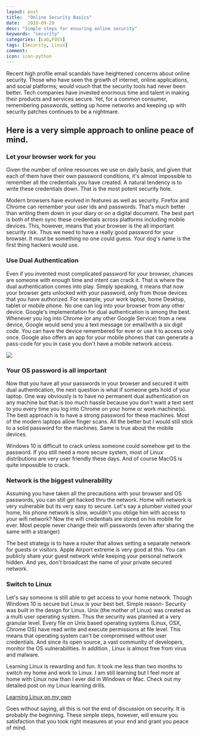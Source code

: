 ```yaml
---
layout: post
title:  "Online Security Basics"
date:   2016-09-20
desc: "Simple steps for ensuring online security"
keywords: "security"
categories: [Lab,FOSS]
tags: [Security, Linux]
comment: 
icon: icon-python
---
```

 Recent high profile email scandals have heightened concerns about online security.  Those who have seen the growth of internet, online applications, and social platforms; would vouch that the security tools had never been better. Tech companies have invested enormous time and talent in making their products and services secure. Yet, for a common consumer, remembering passwords, setting up home networks and keeping up with security patches continues to be a nightmare.

## Here is a very simple approach to online peace of mind.

### Let your browser work for you

Given the number of online resources we use on daily basis, and given that each of them have their own password conditions, it's almost impossible to remember all the credentials you have created. A natural tendency is to write these credentials down. That is the most potent security hole.

Modern browsers have evolved in features as well as security. Firefox and Chrome can remember your user ids and passwords. That's much better than writing them down in your diary or on a digital document. The best part is both of them sync these credentials across platforms including mobile devices. This, however, means that your browser is the all important security risk. Thus we  need to have a really good password for your browser. It must be something no one could guess. Your dog's name is the first thing hackers would use.

### Use Dual Authentication

Even if you invented most complicated password for your browser, chances are someone with enough time and intent can crack it. That is where the dual authentication comes into play. Simply speaking, it means that now your browser gets unlocked with your password, only from those devices that you have authorized. For example, your work laptop, home Desktop, tablet or mobile phone. No one can log into your browser from any other device. Google's implementation for dual authentication is among the best. Whenever you log into Chrome (or any other Google Service) from a new device, Google would send you a text message (or email)with a six digit code. You can have the device remembered for ever or use it to access only once. Google also offers an app for your mobile phones that can generate a pass-code for you in case you don't have a mobile network access.

![](/homepage/static/img/blog/AmJBlog/Security.png)

### Your OS password is all important

Now that you have all your passwords in your browser and secured it with dual authentication, the next question is what if someone gets hold of your laptop. One way obviously is to have no permanent dual authentication on any machine but that is too much hassle because you don't want a text sent to you every time you log into Chrome on your home or work machine(s). The best approach is to have a strong password for these machines. Most of the modern laptops allow finger scans. All the better but I would still stick to a solid password for the machines. Same is true about the mobile devices.

Windows 10 is difficult to crack unless someone could somehow get to the password. If you still need a more secure system, most of Linux distributions are very user friendly these days. And of course MacOS is quite impossible to crack.

### Network is the biggest vulnerability

Assuming you have taken all the precautions with your browser and OS passwords, you can still get hacked thru the network. Home wifi network is very vulnerable but its very easy to secure. Let's say a plumber visited your home, his phone network is slow, wouldn't you oblige him with access to your wifi network? Now the wifi credentials are stored on his mobile for ever. Most people never change their wifi passwords (even after sharing the same with a stranger)

The best strategy is to have a router that allows setting a separate network for guests or visitors. Apple Airport extreme is very good at this. You can publicly share your guest network while keeping your personal network hidden. And yes, don't broadcast the name of your private secured network.

### Switch to Linux

Let's say someone is still able to get access to your home network. Though Windows 10 is secure but Linux is your best bet. Simple reason- Security was built in the design for Linux. Unix (the mother of Linux) was created as a multi user operating system. Thus the security was planned at a very granular level. Every file on Unix based operating systems (Linux, OSX, Chrome OS) have read write and execute permissions at file level. This means that operating system can't be compromised without user credentials. And since its open source, a vast community of developers, monitor the OS vulnerabilities. In addition , Linux is almost free from virus and malware.

Learning Linux is rewarding and fun. It took me less than two months to switch my home and work to Linux. I am still learning but I feel more at home with Linux now than I ever did in Windows or Mac. Check out my detailed post on my Linux learning drills.

[Learning Linux on my own](https://medium.com/@ashutoshmjain/learning-gnu-linux-on-my-own-5c6115d725a6#.ra8osyh0d)

Goes without saying, all this is not the end of discussion on security. It is probably the beginning. These simple steps, however, will ensure you satisfaction that you took right measures at your end and grant you peace of mind.

